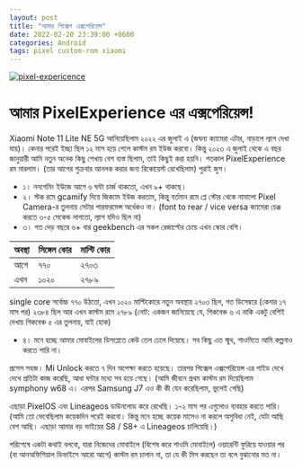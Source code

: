 ```yaml
---
layout: post
title: "আমার পিক্সেল এক্সপেরিয়েন্স"
date: 2022-02-20 23:39:00 +0600
categories: Android
tags: pixel custom-rom xiaomi
---
```


[![pixel-expericence](https://get.pixelexperience.org/_next/static/media/logo-black.e44b3c85.svg)](https://get.pixelexperience.org/ "Get for your device")

# আমার PixelExperience এর এক্সপেরিয়েন্স!

Xiaomi Note 11 Lite NE 5G আনিয়েছিলাম ২০২২ এর জুলাই এ (জঘন্য ক্যামেরা এটার, নাড়ালে ল্যাগ দেখা যায়)। কেনার পরেই ইচ্ছা ছিল ১২ মাস হয়ে গেলে কাস্টম রম ইউজ করবো। কিন্তু ২০২৩ এ জুলাই থেকে এ বছর জানুয়ারী আমি নতুন অনেক কিছু শেখায় বেশ ব্যস্ত ছিলাম, তাই কিছুই করা হয়নি।
গতকাল PixelExperience রম মারলাম। (তার আগের শুক্রবার আনলক করার জন্য রিকোয়েস্ট রেখেছিলাম)
পুরাই জুস।

- ১। ননগেমিং ইউজে আগে ৬ ঘন্টা চার্জ থাকতো, এখন ৯+ থাকছে।
- ২। স্টক রমে gcamify দিয়ে জিক্যাম ইউজ করতাম, কিন্তু বর্তমান রমে প্লে স্টোর থেকে নামালো Pixel Camera-র তুলনায় সেটার পারফরমেন্স অর্ধেকও না। (font to rear / vice versa ক্যামেরা চেঞ্জ করতে ৩-৫ সেকেন্ড লাগতো, ল্যাগ যদিও ছিল না)
- ৩। গত দেড় বছরে ৬+ বার geekbench এর সকল রেজাল্টের চেয়ে এখন স্কোর বেশি।

| অবস্থা | সিঙ্গেল কোর | মাল্টি কোর |
| ------ | ----------- | ---------- |
| আগে    | ৭৭০         | ২৭০৩       |
| এখন    | ১০২০        | ২৭৮৯       |

single core সর্বোচ্চ ৭৭০ উঠতো, এখন ১০২০
মাল্টিকোরে নতুন অবস্থায় ২৭০৩ ছিল, গত ডিসেম্বরে (কেনার ১৭ মাস পর) ২৩৮৪ ছিল আর এখন কাস্টম রমে ২৭৮৯
(নোট: একজন জানিয়েছে যে, গিকবেঞ্চ ৬ এ নাকি একটু বেশিই দেখায় গিকবেঞ্চ ৫ এর তুলনায়, যাই হোক)

- ৪। মনে হচ্ছে আমার মোবাইলের ডিসপ্লেতে কেউ তেল ঢেলে দিয়েছে। সব কিছু এত স্মুথ, শাওমিতে আমি কল্পনাও করতে পারি না।

প্রসেস সহজ। Mi Unlock করতে ৭ দিন অপেক্ষা করতে হয়েছে।
তারপর পিক্সেল এক্সপেরিয়েন্স এর গাইড দেখে দেখে প্রতিটা কাজ করেছি, আধা ঘন্টার মধ্যে সব হয়ে গেছে। (আমি জীবনে প্রথম কাস্টম রম দিয়েছিলাম symphony w68 এ। এরপর Samsung J7 এও কী কী যেন করেছিলাম, ভুলেই গেছি)

এছাড়া PixelOS এবং Lineageos ডাউনলোড করে রেখেছি। ১-২ মাস পর এগুলোও ব্যবহার করতে পারি। (আমি তো ভেবেছিলাম কয়েকদিন পরেই করবো। কিন্তু মনে হচ্ছে কয়েক মাসেও না করলে অসুবিধা নেই, যেটা আছি বেশ আছি। এছাড়া আমার বড় ভাইয়ের S8 / S8+ এ Lineageos চালিয়েছি।)

পরিশেষে একটা কথাই বলবো, যারা নিজেদের মোবাইলে (বিশেষ করে শাওমি মোবাইলে) ওয়ারেন্টি ফুরিয়ে যাওয়ার পর (বা আনঅফিশিয়াল ডিভাইসে আরো আগে) কাস্টম রম চালান না, তা যে কী মিস করছেন তা বলে বুঝানোর মত না।

